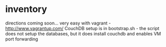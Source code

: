 inventory
=========

directions coming soon...  very easy with vagrant - http://www.vagrantup.com/
CouchDB setup is in bootstrap.sh - the script does not setup the databases, but it does install couchdb and enables VM port forwarding
